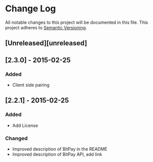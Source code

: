 # Change Log
All notable changes to this project will be documented in this file.
This project adheres to [Semantic Versioning](http://semver.org/).

## [Unreleased][unreleased]

## [2.3.0] - 2015-02-25
### Added
- Client side pairing

## [2.2.1] - 2015-02-25
### Added
- Add License

### Changed
- Improved description of BitPay in the README
- Improved description of BitPay API, add link